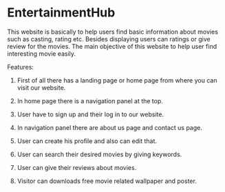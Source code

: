 # EntertainmentHub
This website is basically to help users find basic information about movies such as casting, rating etc. Besides displaying users can ratings or give review for the movies. The main objective of this website to help user find interesting movie easily.

Features: 

1. First of all there has a landing page or home page from where you can visit our website.

2. In home page there is a navigation panel at the top.

3. User have to sign up and their log in to our website.

4. In navigation panel there are about us page and contact us page.

5. User can create his profile and also can edit that.

6. User can search their desired movies by giving keywords.

7. User can give their reviews about movies.

8. Visitor can downloads free movie related wallpaper and poster.
